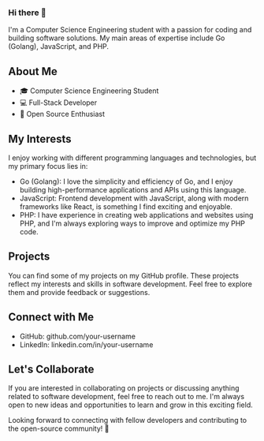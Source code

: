 ### Hi there 👋

<!--
**thejunghare/thejunghare** is a ✨ _special_ ✨ repository because its `README.md` (this file) appears on your GitHub profile.

Here are some ideas to get you started:

- 🔭 I’m currently working on ...
- 🌱 I’m currently learning ...
- 👯 I’m looking to collaborate on ...
- 🤔 I’m looking for help with ...
- 💬 Ask me about ...
- 📫 How to reach me: ...
- 😄 Pronouns: ...
- ⚡ Fun fact: ...
-->

I'm a Computer Science Engineering student with a passion for coding and building software solutions. My main areas of expertise include Go (Golang), JavaScript, and PHP.

## About Me
- 🎓 Computer Science Engineering Student
- 💻 Full-Stack Developer
- 🚀 Open Source Enthusiast


## My Interests

I enjoy working with different programming languages and technologies, but my primary focus lies in:

- Go (Golang): I love the simplicity and efficiency of Go, and I enjoy building high-performance applications and APIs using this language.
- JavaScript: Frontend development with JavaScript, along with modern frameworks like React, is something I find exciting and enjoyable.
- PHP: I have experience in creating web applications and websites using PHP, and I'm always exploring ways to improve and optimize my PHP code.

## Projects

You can find some of my projects on my GitHub profile. These projects reflect my interests and skills in software development. Feel free to explore them and provide feedback or suggestions.


## Connect with Me
- GitHub: github.com/your-username
- LinkedIn: linkedin.com/in/your-username


## Let's Collaborate
If you are interested in collaborating on projects or discussing anything related to software development, feel free to reach out to me. I'm always open to new ideas and opportunities to learn and grow in this exciting field.

Looking forward to connecting with fellow developers and contributing to the open-source community! 🌟
